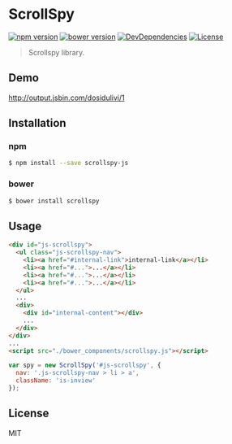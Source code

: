 # ScrollSpy

[![npm version](https://img.shields.io/npm/v/scrollspy-js.svg?style=flat-square)](https://www.npmjs.com/package/scrollspy-js)
[![bower version](https://img.shields.io/bower/v/scrollspy.svg?style=flat-square)](https://github.com/makotot/scrollspy)
[![DevDependencies](http://img.shields.io/david/dev/makotot/scrollspy.svg?style=flat-square)](https://github.com/makotot/scrollspy)
[![License](http://img.shields.io/npm/l/scrollspy-js.svg?style=flat-square)](https://github.com/makotot/scrollspy-js)

> Scrollspy library.

## Demo

http://output.jsbin.com/dosidulivi/1


## Installation

### npm

```sh
$ npm install --save scrollspy-js
```


### bower

```sh
$ bower install scrollspy
```


## Usage

```html
<div id="js-scrollspy">
  <ul class="js-scrollspy-nav">
    <li><a href="#internal-link">internal-link</a></li>
    <li><a href="#...">...</a></li>
    <li><a href="#...">...</a></li>
    <li><a href="#...">...</a></li>
  </ul>
  ...
  <div>
    <div id="internal-content"></div>
    ...
  </div>
</div>
...
<script src="./bower_components/scrollspy.js"></script>
```

```js
var spy = new ScrollSpy('#js-scrollspy', {
  nav: '.js-scrollspy-nav > li > a',
  className: 'is-inview'
});
```


## License

MIT
